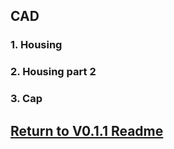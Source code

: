 ## CAD
### 1. Housing

### 2. Housing part 2

### 3. Cap

## [Return to V0.1.1 Readme](https://github.com/ARTS-Laboratory/Smart-Penetrometers-with-Edge-Computing-and-Intelligent-Embedded-Systems/tree/main/V0/V0.1.1/hardware_design#readme)
